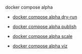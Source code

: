 docker compose alpha


<!--
Sorry, but the contents of this page are automatically generated from
Docker's source code. If you want to suggest a change to the text that appears
here, you'll need to find the string by searching this repo:
https://github.com/docker/compose
-->



- [docker compose alpha dry-run](https://docs.docker.com/reference/cli/docker/compose/alpha/dry-run/)

- [docker compose alpha publish](https://docs.docker.com/reference/cli/docker/compose/alpha/publish/)

- [docker compose alpha scale](https://docs.docker.com/reference/cli/docker/compose/alpha/scale/)

- [docker compose alpha viz](https://docs.docker.com/reference/cli/docker/compose/alpha/viz/)
